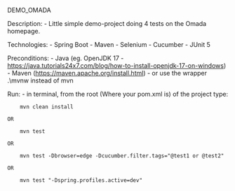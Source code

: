 DEMO_OMADA

Description:
    - Little simple demo-project doing 4 tests on the Omada homepage.

Technologies:
    - Spring Boot
    - Maven
    - Selenium
    - Cucumber
    - JUnit 5

Preconditions:
    - Java (eg. OpenJDK 17 - https://java.tutorials24x7.com/blog/how-to-install-openjdk-17-on-windows)
    - Maven (https://maven.apache.org/install.html) - or use the wrapper .\mvnw instead of mvn

Run:
    - in terminal, from the root (Where your pom.xml is) of the project type:

        mvn clean install

    OR

        mvn test
		
    OR

        mvn test -Dbrowser=edge -Dcucumber.filter.tags="@test1 or @test2"

    OR

        mvn test "-Dspring.profiles.active=dev"
